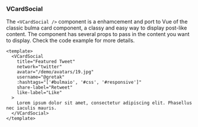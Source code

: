### VCardSocial

The `<VCardSocial />` component is a enhamcement and port to Vue
of the classic bulma card component, a classy and easy way
to display post-like content. The component has several props
to pass in the content you want to display.
Check the code example for more details.

<!--code-->

```vue
<template>
  <VCardSocial
    title="Featured Tweet"
    network="twitter"
    avatar="/demo/avatars/19.jpg"
    username="@gretak"
    :hashtags="['#bulmaio', '#css', '#responsive']"
    share-label="Retweet"
    like-label="Like"
  >
    Lorem ipsum dolor sit amet, consectetur adipiscing elit. Phasellus nec iaculis mauris.
  </VCardSocial>
</template>
```

<!--/code-->
